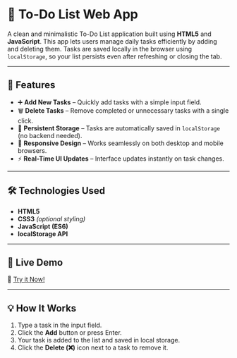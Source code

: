 # 📝 To‑Do List Web App

A clean and minimalistic To-Do List application built using **HTML5** and **JavaScript**. This app lets users manage daily tasks efficiently by adding and deleting them. Tasks are saved locally in the browser using `localStorage`, so your list persists even after refreshing or closing the tab.

---

## 🚀 Features

- ➕ **Add New Tasks** – Quickly add tasks with a simple input field.
- 🗑️ **Delete Tasks** – Remove completed or unnecessary tasks with a single click.
- 💾 **Persistent Storage** – Tasks are automatically saved in `localStorage` (no backend needed).
- 📱 **Responsive Design** – Works seamlessly on both desktop and mobile browsers.
- ⚡ **Real-Time UI Updates** – Interface updates instantly on task changes.

---

## 🛠️ Technologies Used

- **HTML5**
- **CSS3** *(optional styling)*
- **JavaScript (ES6)**
- **localStorage API**

---

## 📸 Live Demo

🔗 [Try it Now!](https://nidhi829n.github.io/Todo-List/)

---

## 💡 How It Works

1. Type a task in the input field.
2. Click the **Add** button or press Enter.
3. Your task is added to the list and saved in local storage.
4. Click the **Delete (❌)** icon next to a task to remove it.



